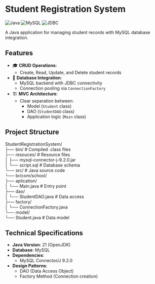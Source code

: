 # Student Registration System

![Java](https://img.shields.io/badge/Java-21-blue)
![MySQL](https://img.shields.io/badge/MySQL-8.0-orange)
![JDBC](https://img.shields.io/badge/JDBC-4.2-green)

A Java application for managing student records with MySQL database integration.

## Features

- 🎓 **CRUD Operations**:
  - Create, Read, Update, and Delete student records
- 🔗 **Database Integration**:
  - MySQL backend with JDBC connectivity
  - Connection pooling via `ConnectionFactory`
- 🏗 **MVC Architecture**:
  - Clear separation between:
    - Model (`Student` class)
    - DAO (`StudentDAO` class)
    - Application logic (`Main` class)

## Project Structure
StudentRegistrationSystem/<br>
├── bin/ # Compiled .class files<br>
├── resouces/ # Resource files<br>
│ ├── mysql-connector-j-9.2.0.jar<br>
│ └── script.sql # Database schema<br>
└── src/ # Java source code<br>
└── br/com/school/<br>
├── aplication/<br>
│ └── Main.java # Entry point<br>
├── dao/<br>
│ └── StudentDAO.java # Data access<br>
├── factory/<br>
│ └── ConnectionFactory.java<br>
└── model/<br>
└── Student.java # Data model<br>


## Technical Specifications

- **Java Version**: 21 (OpenJDK)
- **Database**: MySQL
- **Dependencies**:
  - MySQL Connector/J 9.2.0
- **Design Patterns**:
  - DAO (Data Access Object)
  - Factory Method (Connection creation)
